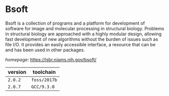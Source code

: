 # Bsoft

Bsoft is a collection of programs and a platform for development of software  for image and molecular processing in structural biology. Problems in  structural biology are approached with a highly modular design, allowing fast  development of new algorithms without the burden of issues such as file I/O.  It provides an easily accessible interface, a resource that can be and has  been used in other packages.

*homepage*: <https://lsbr.niams.nih.gov/bsoft/>

version | toolchain
--------|----------
``2.0.2`` | ``foss/2017b``
``2.0.7`` | ``GCC/9.3.0``
